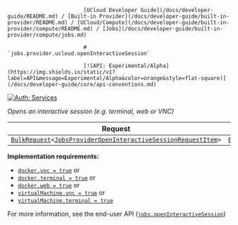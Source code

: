                             [UCloud Developer Guide](/docs/developer-guide/README.md) / [Built-in Provider](/docs/developer-guide/built-in-provider/README.md) / [UCloud/Compute](/docs/developer-guide/built-in-provider/compute/README.md) / [Jobs](/docs/developer-guide/built-in-provider/compute/jobs.md)
                            
                            # `jobs.provider.ucloud.openInteractiveSession`

                            [![API: Experimental/Alpha](https://img.shields.io/static/v1?label=API&message=Experimental/Alpha&color=orange&style=flat-square)](/docs/developer-guide/core/api-conventions.md)
[![Auth: Services](https://img.shields.io/static/v1?label=Auth&message=Services&color=informational&style=flat-square)](/docs/developer-guide/core/types.md#role)


_Opens an interactive session (e.g. terminal, web or VNC)_

| Request | Response | Error |
|---------|----------|-------|
|<code><a href='/docs/reference/dk.sdu.cloud.calls.BulkRequest.md'>BulkRequest</a>&lt;<a href='/docs/reference/dk.sdu.cloud.app.orchestrator.api.JobsProviderOpenInteractiveSessionRequestItem.md'>JobsProviderOpenInteractiveSessionRequestItem</a>&gt;</code>|<code><a href='/docs/reference/dk.sdu.cloud.calls.BulkResponse.md'>BulkResponse</a>&lt;<a href='/docs/reference/dk.sdu.cloud.app.orchestrator.api.OpenSession.md'>OpenSession</a>&gt;</code>|<code><a href='/docs/reference/dk.sdu.cloud.CommonErrorMessage.md'>CommonErrorMessage</a></code>|

__Implementation requirements:__ 
 - [`docker.vnc = true`](/docs/reference/dk.sdu.cloud.app.kubernetes.api.ComputeSupport.Docker.md) or
 - [`docker.terminal = true`](/docs/reference/dk.sdu.cloud.app.kubernetes.api.ComputeSupport.Docker.md) or
 - [`docker.web = true`](/docs/reference/dk.sdu.cloud.app.kubernetes.api.ComputeSupport.Docker.md) or
 - [`virtualMachine.vnc = true`](/docs/reference/dk.sdu.cloud.app.kubernetes.api.ComputeSupport.VirtualMachine.md) or
 - [`virtualMachine.terminal = true`](/docs/reference/dk.sdu.cloud.app.kubernetes.api.ComputeSupport.VirtualMachine.md)

For more information, see the end-user API ([`jobs.openInteractiveSession`](/docs/reference/jobs.openInteractiveSession.md))


